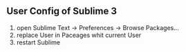 ## User Config of Sublime 3

1. open Sublime Text -> Preferences -> Browse Packages...
2. replace User in Paceages whit current User
3. restart Sublime